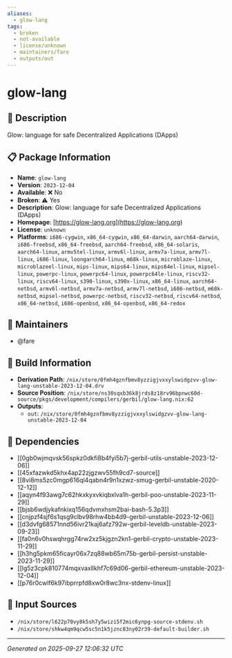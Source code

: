 ```yaml
---
aliases:
  - glow-lang
tags:
  - broken
  - not-available
  - license/unknown
  - maintainers/fare
  - outputs/out
---
```


# glow-lang

## 📝 Description

Glow: language for safe Decentralized Applications (DApps)

## 📋 Package Information

- **Name**: `glow-lang`
- **Version**: `2023-12-04`
- **Available**: ❌ No
- **Broken**: ⚠️ Yes
- **Description**: Glow: language for safe Decentralized Applications (DApps)
- **Homepage**: [https://glow-lang.org](https://glow-lang.org)
- **License**: `unknown`
- **Platforms**: `i686-cygwin`, `x86_64-cygwin`, `x86_64-darwin`, `aarch64-darwin`, `i686-freebsd`, `x86_64-freebsd`, `aarch64-freebsd`, `x86_64-solaris`, `aarch64-linux`, `armv5tel-linux`, `armv6l-linux`, `armv7a-linux`, `armv7l-linux`, `i686-linux`, `loongarch64-linux`, `m68k-linux`, `microblaze-linux`, `microblazeel-linux`, `mips-linux`, `mips64-linux`, `mips64el-linux`, `mipsel-linux`, `powerpc-linux`, `powerpc64-linux`, `powerpc64le-linux`, `riscv32-linux`, `riscv64-linux`, `s390-linux`, `s390x-linux`, `x86_64-linux`, `aarch64-netbsd`, `armv6l-netbsd`, `armv7a-netbsd`, `armv7l-netbsd`, `i686-netbsd`, `m68k-netbsd`, `mipsel-netbsd`, `powerpc-netbsd`, `riscv32-netbsd`, `riscv64-netbsd`, `x86_64-netbsd`, `i686-openbsd`, `x86_64-openbsd`, `x86_64-redox`
## 👥 Maintainers

- @fare


## 🔧 Build Information

- **Derivation Path**: `/nix/store/0fmh4gznfbmv8yzzigjvxxylswidgzvv-glow-lang-unstable-2023-12-04.drv`
- **Source Position**: `/nix/store/ns30sqxb36k8jrds8z18rv96bpnwc60d-source/pkgs/development/compilers/gerbil/glow-lang.nix:62`
- **Outputs**:
  - `out`:  `/nix/store/0fmh4gznfbmv8yzzigjvxxylswidgzvv-glow-lang-unstable-2023-12-04`

## 🔗 Dependencies

- [[0gb0wjmqvsk56spkz0dkfi8b4fyi5b7j-gerbil-utils-unstable-2023-12-06]]
- [[45xfazwkd5khx4ap22zjgzwv55fh9cd7-source]]
- [[8vi8ms5zc0mgp616ql4qabn4r9n1xzwz-smug-gerbil-unstable-2020-12-12]]
- [[aqyn4f93awg7c62hkxkyxvkiqbxlva1h-gerbil-poo-unstable-2023-11-29]]
- [[bjsb6wdjykafnkixq156qdvmxhsm2bai-bash-5.3p3]]
- [[cnjpzf4sjf6s1qsg9clbv98rhw4bb4d9-gerbil-unstable-2023-12-06]]
- [[d3dvfg68571nnd56ivr21kaj6afz792w-gerbil-leveldb-unstable-2023-09-23]]
- [[fa0n6v0hswqhrgg74rw2xz5kjgzn2kn1-gerbil-crypto-unstable-2023-11-29]]
- [[h3hg5pkm65ficayr06x7zq88wb65m75b-gerbil-persist-unstable-2023-11-29]]
- [[lg5z3cpk810774mqxvaxllkhf7c69d06-gerbil-ethereum-unstable-2023-12-04]]
- [[p76r0cwlf6k97ibprrpfd8xw0r8wc3nx-stdenv-linux]]

## 📁 Input Sources

- `/nix/store/l622p70vy8k5sh7y5wizi5f2mic6ynpg-source-stdenv.sh`
- `/nix/store/shkw4qm9qcw5sc5n1k5jznc83ny02r39-default-builder.sh`

---
*Generated on 2025-09-27 12:06:32 UTC*
